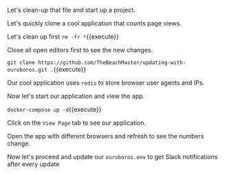 Let's clean-up that file  and start up a project. 

Let's quickly clone a cool application that counts page views.

Let's clean up first `rm -fr *`{{execute}} 

Close all open editors first to see the new changes.

`git clone https://github.com/TheBeachMaster/updating-with-ouroboros.git .`{{execute}} 

Our cool application uses `redis` to store browser user agents and IPs. 

Now let's start our application and view the app. 

`docker-compose up -d`{{execute}}

Click on the `View Page` tab to see our application. 

Open the app with different browsers and refresh to see the numbers change. 

Now let's proceed and update our `ouroboros.env` to get Slack notifications after every update